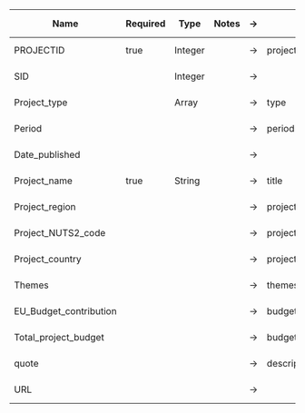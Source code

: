 
| Name                   | Required | Type    | Notes | -> | Name       | Required | Type   | Notes | ( ) | Direct mapping | Default value | Additional logic |
|------------------------|----------|---------|-------|----|------------|----------|--------|-------|-----|----------------|---------------|------------------|
| PROJECTID              | true     | Integer |       | -> | project_id | true     | String |       | ( ) |                |               |                  |
| SID                    |          | Integer |       | -> |            |          |        |       | ( ) |                |               |                  |
| Project_type           |          | Array   |       | -> | type       |          | Array       |       | ( ) | true             |               |                  |
| Period                 |          |         |       | -> | period           |          |        |       | ( ) | true              |               |                  |
| Date_published         |          |         |       | -> |            |          |        |       | ( ) |                |               |                  |
| Project_name           | true     | String  |       | -> | title      | true     | String |       | ( ) |                |               |                  |
| Project_region         |          |         |       | -> | project_locations.region           |          |        |       | ( ) |                |               |                  |
| Project_NUTS2_code     |          |         |       | -> |  project_locations.nuts2          |          |        |       | ( ) |                |               |                  |
| Project_country        |          |         |       | -> |  project_locations.country_code          |          |        |       | ( ) |                |               |                  |
| Themes                 |          |         |       | -> |  themes          |    Array      |        |       | ( ) |                |               |                  |
| EU_Budget_contribution |          |         |       | -> |  budget.eu_contrib          |          |        |       | ( ) |                |               |                  |
| Total_project_budget   |          |         |       | -> |  budget.total_cost          |          |        |       | ( ) |                |               |                  |
| quote                  |          |         |       | -> |   description         |          |        |       | ( ) |                |               |                  |
| URL                    |          |         |       | -> |            |          |        |       | ( ) |                |               |                  |
